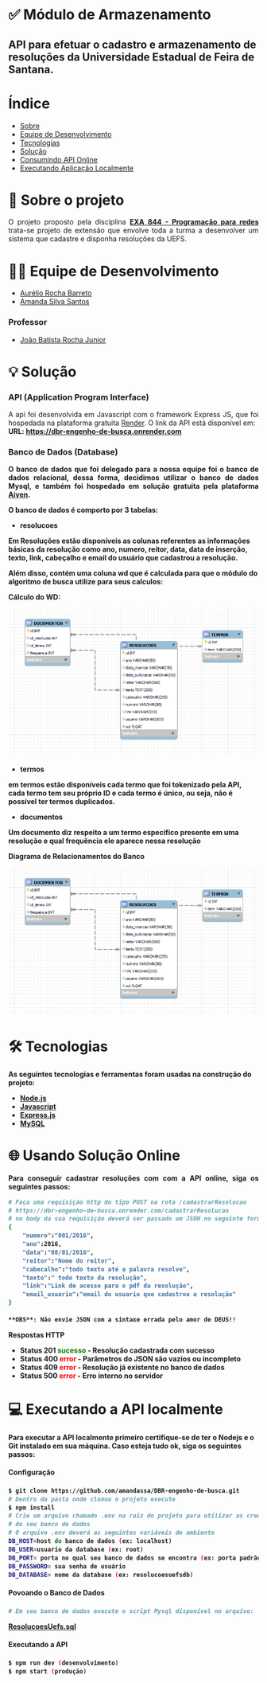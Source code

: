 # ✅ Módulo de Armazenamento
## API para efetuar o cadastro e armazenamento de resoluções da Universidade Estadual de Feira de Santana.



Índice
=================
<!--ts-->
   * [Sobre](#sobre)
   * [Equipe de Desenvolvimento](#equipe-de-desenvolvimento)
   * [Tecnologias](#tecnologias)
   * [Solução](#solucao)
   * [Consumindo API Online](#online)
   * [Executando Aplicação Localmente](#local)
<!--te-->
<div id="sobre">
    <h1> 📝 Sobre o projeto</h1>
    <p align="justify">
    O projeto proposto pela disciplina <b><a href="https://sites.google.com/a/ecomp.uefs.br/joao/home/courses/exa844">EXA 844 - Programação para redes</a></b> trata-se projeto de extensão que envolve toda a turma a desenvolver um sistema que cadastre e disponha resoluções da UEFS. 
    </p>
</div>

<div id="equipe-de-desenvolvimento">    
    <h1>👨‍💻 Equipe de Desenvolvimento</h1>
    <ul>
	<li><a href="https://github.com/aureliobarreto"> Aurélio Rocha Barreto </a></li>
    <li><a href="https://github.com/amandassa"> Amanda Silva Santos </a> </li>
	</ul>
    <h3>Professor</h3>
    <ul>
        <li><a href="https://sites.google.com/a/ecomp.uefs.br/joao/home">João Batista Rocha Junior</a></li>
    </ul>
</div>

<div id="solucao">
    <h1>💡 Solução</h1>
    <h3>API (Application Program Interface)</h3>
    <p align="justify">
 A api foi desenvolvida em Javascript com o framework Express JS, que foi hospedada na plataforma gratuita <a href="https://render.com/">Render</a>. O link da API está disponível em: <br/><b>URL:   <a href="https://dbr-engenho-de-busca.onrender.com"> https://dbr-engenho-de-busca.onrender.com </a>
    </p>
    <h3>Banco de Dados (Database)</h3>
    <p align="justify">
        O banco de dados que foi delegado para a nossa equipe foi o banco de dados relacional, dessa forma, decidimos utilizar o banco de dados Mysql, e também foi hospedado em solução gratuita pela plataforma <a href="https://aiven.io/">Aiven</a>. 
        
O banco de dados é comporto por 3 tabelas:
<ul>
<li> resolucoes</li>
</ul>

Em Resoluções estão disponíveis as colunas referentes as informações básicas da resolução
como ano, numero, reitor, data, data de inserção, texto, link, cabeçalho e email do usuário que cadastrou a resolução.

Além disso, contém uma coluna wd que é calculada para que o módulo do algoritmo de busca 
utilize para seus calculos:


<b>Cálculo do WD: 

<img src="https://github.com/amandassa/DBR-engenho-de-busca/blob/master/imgs/diagrama.png" alt="Equation">
 <ul>
<li> termos</li>
</ul>

em termos estão disponíveis cada termo que foi tokenizado pela API, cada termo tem seu próprio ID e cada termo é único, ou seja, não é possível ter termos duplicados.

<ul>
<li> documentos</li>
</ul>

Um documento diz respeito a um termo específico presente em uma resolução e qual frequência ele aparece nessa resolução

<b>Diagrama de Relacionamentos do Banco

<img alt="Diagrama de Relacionamentos" src="https://github.com/amandassa/DBR-engenho-de-busca/blob/master/imgs/diagrama.png"/>
    
</div>



<div id="tecnologias">
    <h1>🛠 Tecnologias </h1>
    <p>As seguintes tecnologias e ferramentas foram usadas na construção do projeto:</p>
    <ul>
        <li><a href="https://nodejs.org/">Node.js</a></li>
        <li><a href="https://developer.mozilla.org/pt-BR/docs/Web/JavaScript">Javascript</a></li>
        <li><a href="https://expressjs.com/pt-br/">Express.js</a></li>
        <li><a href="https://www.mysql.com/">MySQL</a></li>
    </ul>
</div>

<div id="online">
    <h1> 🌐 Usando Solução Online </h1>
    <p  align="justify"> Para conseguir cadastrar resoluções com com a API online, siga os      seguintes passos: </p>
</div>

```bash
# Faça uma requisição http do tipo POST na rota /cadastrarResolucao 
# https://dbr-engenho-de-busca.onrender.com/cadastrarResolucao
# no body da sua requisição deverá ser passado um JSON no seguinte formato:
{
	"numero":"001/2016",
	"ano":2016,
	"data":"08/01/2016",
	"reitor":"Nome do reitor",
	"cabecalho":"todo texto até a palavra resolve",
	"texto":" todo texto da resolução",
	"link":"Link de acesso para o pdf da resolução",
    "email_usuario":"email do usuario que cadastrou a resolução"
}

**OBS**: Não envie JSON com a sintaxe errada pelo amor de DEUS!!
```
<p> <b>Respostas HTTP </b> </p>

<ul>
<li>Status 201 <span style="color: green">sucesso</span>  - Resolução cadastrada com sucesso </li>
<li>Status 400 <span style="color: red">error</span>  - Parâmetros do JSON são vazios ou incompleto</li>
<li>Status 409  <span style="color: red">error</span> - Resolução já existente no banco de dados </li>
<li>Status 500  <span style="color: red">error</span> - Erro interno no servidor </li>
</ul>

</div>

<div>
<h1> 💻 Executando a API localmente </h1>

<div id="local">
<h4>Para executar a API localmente primeiro certifique-se de ter o Nodejs e o Git instalado em sua máquina. Caso esteja tudo ok, siga os seguintes passos:</h4>

<h4>Configuração<h4>

 ```bash
$ git clone https://github.com/amandassa/DBR-engenho-de-busca.git
# Dentro da pasta onde clonou o projeto execute
$ npm install
# Crie um arquivo chamado .env na raiz do projeto para utilizar as credenciais
# do seu banco de dados
# O arquivo .env deverá as seguintes variáveis de ambiente
DB_HOST=host do banco de dados (ex: localhost)
DB_USER=usuario da database (ex: root)
DB_PORT= porta no qual seu banco de dados se encontra (ex: porta padrão 3306)
DB_PASSWORD= sua senha de usuário
DB_DATABASE= nome da database (ex: resolucoesuefsdb)

 ```
 
 <h4>Povoando o Banco de Dados <h4>

 ```bash
# Em seu banco de dados execute o script Mysql disponível no arquivo:
```
<a href="https://github.com/amandassa/DBR-engenho-de-busca/blob/master/ResolucoesUefs.sql">ResolucoesUefs.sql</a>
<h4>Executando a API<h4>

 ```bash
$ npm run dev (desenvolvimento)
$ npm start (produção)
```
